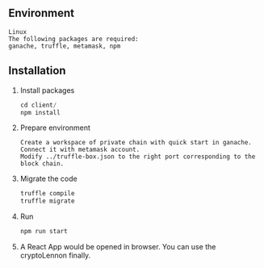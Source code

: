 ## Environment
    Linux
    The following packages are required:
    ganache, truffle, metamask, npm

## Installation

1. Install packages
    ```s
    cd client/
    npm install
    ```
2. Prepare environment
    ```
    Create a workspace of private chain with quick start in ganache.
    Connect it with metamask account.
    Modify ../truffle-box.json to the right port corresponding to the block chain.
    ```

3. Migrate the code
    ```s
    truffle compile
    truffle migrate
    ```
4. Run
    ```s
    npm run start
    ```
5. A React App would be opened in browser. You can use the cryptoLennon finally.